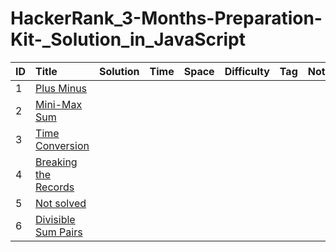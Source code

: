 # HackerRank_3-Months-Preparation-Kit-_Solution_in_JavaScript
| ID |   Title     |  Solution  | Time | Space  | Difficulty  | Tag  |  Note |
| :-------- | :------- | :--------  |  :----------  |  :----------- |  :----------  |  :----------  |  :----------- |
| 1      | [Plus Minus](https://github.com/Avinash-web3/HackerRank_3-Months-Preparation-Kit-_Solution_in_JavaScript/blob/main/HackerRank/PlusMinus.js)  
| 2      |  [Mini-Max Sum](https://github.com/Avinash-web3/HackerRank_3-Months-Preparation-Kit-_Solution_in_JavaScript/blob/main/HackerRank/Mini-MaxSum.js) 
| 3      | [Time Conversion](https://github.com/Avinash-web3/HackerRank_3-Months-Preparation-Kit-_Solution_in_JavaScript/blob/main/HackerRank/TimeConversion.js)
|  4    |  [Breaking the Records](https://github.com/Avinash-web3/HackerRank_3-Months-Preparation-Kit-_Solution_in_JavaScript/blob/main/HackerRank/BreakingtheRecords.js)
|  5    | [Not solved]()
|  6    |  [Divisible Sum Pairs](https://github.com/Avinash-web3/HackerRank_3-Months-Preparation-Kit-_Solution_in_JavaScript/blob/main/HackerRank/DivisibleSumPairs.js)
